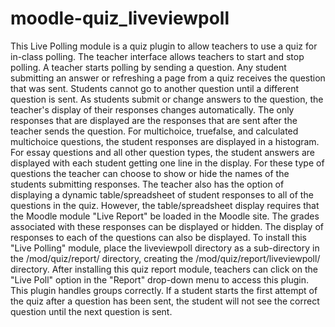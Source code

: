 # moodle-quiz_liveviewpoll
This Live Polling module is a quiz plugin to allow teachers to use a quiz for in-class polling. The teacher interface allows teachers to start and stop polling. A teacher starts polling by sending a question. Any student submitting an answer or refreshing a page from a quiz receives the question that was sent. Students cannot go to another question until a different question is sent. As students submit or change answers to the question, the teacher's display of their responses changes automatically. The only responses that are displayed are the responses that are sent after the teacher sends the question. For multichoice, truefalse, and calculated multichoice questions, the student responses are displayed in a histogram. For essay questions and all other question types, the student answers are displayed with each student getting one line in the display. For these type of questions the teacher can choose to show or hide the names of the students submitting responses. The teacher also has the option of displaying a dynamic table/spreadsheet of student responses to all of the questions in the quiz. However, the table/spreadsheet display requires that the Moodle module "Live Report" be loaded in the Moodle site. The grades associated with these responses can be displayed or hidden. The display of responses to each of the questions can also be displayed. To install this "Live Polling" module, place the liveviewpoll directory as a sub-directory in the /mod/quiz/report/ directory, creating the /mod/quiz/report/liveviewpoll/ directory. After installing this quiz report module, teachers can click on the "Live Poll" option in the "Report" drop-down menu to access this plugin.
This plugin handles groups correctly. 
If a student starts the first attempt of the quiz after a question has been sent, the student will not see the correct question until the next question is sent. 
